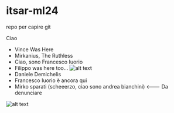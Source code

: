 # itsar-ml24
repo per capire git

Ciao

- Vince Was Here
- Mirkanius, The Ruthless
- Ciao, sono Francesco Iuorio
- Filippo was here too...
![alt text](https://media.tenor.com/wMkBoSvYIh0AAAAj/pog-poggers.gif)
- Daniele Demichelis
- Francesco Iuorio è ancora qui                          
- Mirko sparati (scheeerzo, ciao sono andrea bianchini) <--- Da denunciare
                               
![alt text](https://media.tenor.com/FMJCWGaIwT0AAAAM/cat-thumbs-up.gif)

